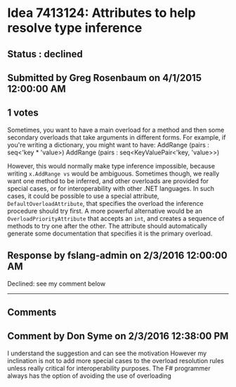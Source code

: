 # Idea 7413124: Attributes to help resolve type inference #

## Status : declined

## Submitted by Greg Rosenbaum on 4/1/2015 12:00:00 AM

## 1 votes

Sometimes, you want to have a main overload for a method and then some secondary overloads that take arguments in different forms. For example, if you're writing a dictionary, you might want to have:
AddRange (pairs : seq<'key * 'value>)
AddRange (pairs : seq<KeyValuePair<'key, 'value>>)

However, this would normally make type inference impossible, because writing `x.AddRange vs` would be ambiguous. Sometimes though, we really want one method to be inferred, and other overloads are provided for special cases, or for interoperability with other .NET languages.
In such cases, it could be possible to use a special attribute, `DefaultOverloadAttribute`, that specifies the overload the inference procedure should try first. A more powerful alternative would be an `OverloadPriorityAttribute` that accepts an `int`, and creates a sequence of methods to try one after the other.
The attribute should automatically generate some documentation that specifies it is the primary overload.



## Response by fslang-admin on 2/3/2016 12:00:00 AM

Declined: see my comment below

------------------------
## Comments


## Comment by Don Syme on 2/3/2016 12:38:00 PM
I understand the suggestion and can see the motivation
However my inclination is not to add more special cases to the overload resolution rules unless really critical for interoperability purposes. The F# programmer always has the option of avoiding the use of overloading


